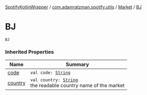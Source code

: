 [SpotifyKotlinWrapper](../../index.md) / [com.adamratzman.spotify.utils](../index.md) / [Market](index.md) / [BJ](./-b-j.md)

# BJ

`BJ`

### Inherited Properties

| Name | Summary |
|---|---|
| [code](code.md) | `val code: `[`String`](https://kotlinlang.org/api/latest/jvm/stdlib/kotlin/-string/index.html) |
| [country](country.md) | `val country: `[`String`](https://kotlinlang.org/api/latest/jvm/stdlib/kotlin/-string/index.html)<br>the readable country name of the market |
